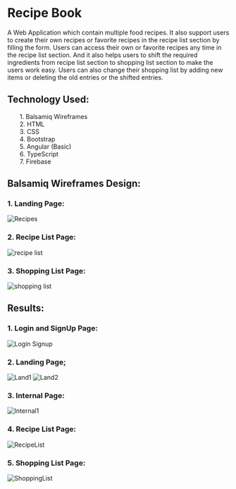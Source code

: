 # Recipe Book
A Web Application which contain multiple food recipes. It also support users to create their own recipes or favorite recipes in the recipe list section by filling the form. Users can access their own or favorite recipes any time in the recipe list section. And it also helps users to shift the required ingredients from recipe list section to shopping list section to make the users work easy. Users can also change their shopping list by adding new items or deleting the old entries or the shifted entries.

## Technology Used:
  1. Balsamiq Wireframes<br>
  2. HTML<br>
  3. CSS<br>
  4. Bootstrap<br>
  5. Angular (Basic) <br>
  6. TypeScript <br>
  7. Firebase

## Balsamiq Wireframes Design:
### 1. Landing Page:
![Recipes](https://user-images.githubusercontent.com/68644247/123425306-9e963700-d5df-11eb-85a9-5d45651124bf.png)

### 2. Recipe List Page:
![recipe list](https://user-images.githubusercontent.com/68644247/123425581-ea48e080-d5df-11eb-8399-24c31b2b24ca.png)

### 3. Shopping List Page:
![shopping list](https://user-images.githubusercontent.com/68644247/123425665-0c426300-d5e0-11eb-977a-86ca81bd93ac.png)

## Results:
### 1. Login and SignUp Page:
![Login Signup](https://user-images.githubusercontent.com/68644247/123427534-5debed00-d5e2-11eb-8c17-aa24ec63e159.png)

### 2. Landing Page;
![Land1](https://user-images.githubusercontent.com/68644247/123428195-2cbfec80-d5e3-11eb-893b-b94c17edd759.png)
![Land2](https://user-images.githubusercontent.com/68644247/123428199-2e89b000-d5e3-11eb-8dc2-3979bd0e0697.png)

### 3. Internal Page:
![Internal1](https://user-images.githubusercontent.com/68644247/123428247-3b0e0880-d5e3-11eb-9698-44938ccc369f.png)

### 4. Recipe List Page:
![RecipeList](https://user-images.githubusercontent.com/68644247/123428406-6abd1080-d5e3-11eb-9650-ffe33c305386.png)

### 5. Shopping List Page:
![ShoppingList](https://user-images.githubusercontent.com/68644247/123428454-7577a580-d5e3-11eb-93b7-119a81150e0a.png)

